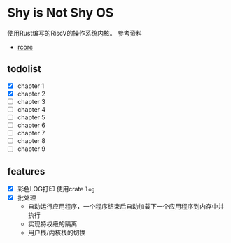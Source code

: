 # Shy is Not Shy OS
使用Rust编写的RiscV的操作系统内核。
参考资料
- [rcore](https://rcore-os.github.io/rCore-Tutorial-Book-v3/)

## todolist
- [x] chapter 1
- [x] chapter 2
- [ ] chapter 3
- [ ] chapter 4
- [ ] chapter 5
- [ ] chapter 6
- [ ] chapter 7
- [ ] chapter 8
- [ ] chapter 9

## features
- [x] 彩色LOG打印 使用crate `log`
- [x] 批处理
  - 自动运行应用程序，一个程序结束后自动加载下一个应用程序到内存中并执行
  - 实现特权级的隔离
  - 用户栈/内核栈的切换